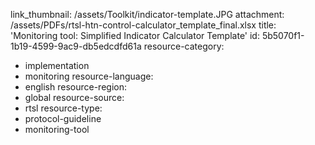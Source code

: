 link_thumbnail: /assets/Toolkit/indicator-template.JPG
attachment: /assets/PDFs/rtsl-htn-control-calculator_template_final.xlsx
title: 'Monitoring tool: Simplified Indicator Calculator Template'
id: 5b5070f1-1b19-4599-9ac9-db5edcdfd61a
resource-category:
  - implementation
  - monitoring
resource-language:
  - english
resource-region:
  - global
resource-source:
  - rtsl
resource-type:
  - protocol-guideline
  - monitoring-tool
